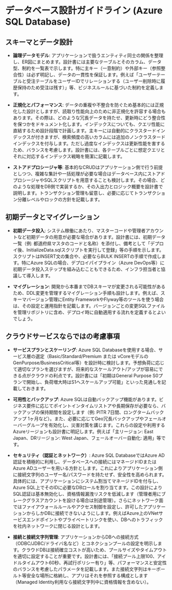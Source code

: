 # データベース設計ガイドライン (Azure SQL Database)

## スキーマとデータ設計

 - **論理データモデル**: アプリケーションで扱うエンティティ同士の関係を整理し、ER図にまとめます。設計書には主要なテーブルとそのカラム、データ型、制約を一覧表で示します。特に主キー（一意制約）や外部キー（参照整合性）は必ず明記し、データの一貫性を保証します。例えば「ユーザーテーブルと受注テーブルをユーザーIDでリレーションする（ユーザー削除時に履歴保持のため受注は残す）」等、ビジネスルールに基づいた制約を定義します。

 - **正規化とパフォーマンス**: データの重複や不整合を防ぐため基本的には正規化した設計としますが、読取り性能向上のために非正規化を許容する場合もあります。その際は、どのような冗長データを持たせ、更新時にどう整合性を保つかをドキュメント化します。インデックスについても、クエリ性能に直結するため設計段階で計画します。主キーには自動的にクラスタードインデックスが付きますが、検索頻度の高いカラムには追加のノンクラスタードインデックスを付与します。ただし過度なインデックスは更新性能を害するため、バランスを考慮します。設計書には、各テーブルごとに想定クエリとそれに対応するインデックス戦略を簡潔に記載します。

 - **ストアドプロシージャ等**: 基本的なCRUDはアプリケーション側で行う前提としつつ、複雑な集計や一括処理が必要な場合はデータベース内にストアドプロシージャやSQLスクリプトを用意することも検討します。その場合、どのような処理をDB側で実装するか、その入出力とロジック概要を設計書で説明します。トランザクション管理も留意し、必要に応じてトランザクション分離レベルやロックの方針を記載します。

## 初期データとマイグレーション

 - **初期データ投入**: システム稼働にあたり、マスターコードや管理者アカウントなど初期データの用意が必要な場合があります。設計書には、初期データ一覧（例: 都道府県マスタのコードと名称）を添付し、備考として「デプロイ後、InitializeData.sqlスクリプトを実行して登録」等の手順を示します。スクリプトはINSERT文の集合や、必要ならBULK INSERTの手順で作成します。特にAzure SQLの場合、デプロイパイプライン（Azure DevOps等）に初期データ投入ステップを組み込むこともできるため、インフラ担当者と協議して導入します。

 - **マイグレーション**: 開発から本番までDBスキーマが変更される可能性があるため、DDL変更を管理するマイグレーション手順も設計します。例えば、スキーマバージョン管理にEntity FrameworkやFlyway等のツールを使う場合は、その設定と運用指針を記載します。バージョンごとの変更SQLファイルを管理リポジトリに含め、デプロイ時に自動適用する流れを定義するとよいでしょう。

## クラウドサービスならではの考慮事項

 - **サービスプランとスケーリング**: Azure SQL Databaseを使用する場合、サービス層の選定（Basic/Standard/Premium または vCoreモデルのGenPurpose/BusinessCritical等）を設計時に検討します。予想負荷に応じて適切なプランを選びますが、将来的なスケールアウト/アップが容易にできる点がクラウドの利点です。設計書には「初期はGeneral Purpose S0プランで開始し、負荷増大時はS1へスケールアップ可能」といった見通しを記載しておきます。

 - **可用性とバックアップ**: Azure SQLは自動バックアップ機能があります。ビジネス要件に応じてポイントインタイムリストアや長期保存が必要なら、バックアップの保持期間を設定します（例: PITR 7日間、ロングタームバックアップ 1ヶ月など）。また、必要に応じてGeo冗長バックアップやフェールオーバーグループを有効化し、災害対策を講じます。これらの設定や利用するAzureリージョンも設計書に明記します。例えば「主リージョン: East Japan、DRリージョン: West Japan、フェールオーバー自動化: 適用」等です。

 - **セキュリティ（認証とネットワーク）**: Azure SQL DatabaseではAzure AD認証を積極的に利用し、データベースへの接続にはマネージドIDまたはAzure ADユーザーを用いる方針とします。これによりアプリケーション側に接続文字列のユーザー名/パスワードを持たせず、安全性を高められます。具体的には、アプリケーションにシステム割当てマネージドIDを付与し、Azure SQL上でそのIDに必要なDBロールを割り当てます。この設計によりSQL認証は基本無効化し、資格情報漏洩リスクを低減します（管理者用にブレークグラスアカウントを設ける場合は別途管理）。さらにネットワーク面ではファイアウォールルールやアクセス制御を設定し、許可したアプリケーションからしかDBに接続できないようにします。例えばAzure上のVNetサービスエンドポイントやプライベートリンクを使い、DBへのトラフィックを社内ネットワークに閉じる設計とします。

 - **接続と接続文字列管理**: アプリケーションからDBへの接続方式（ODBC/JDBC/ドライバ名など）とコネクションプールの設定を明示します。クラウドDBは接続確立コストが高いため、プールサイズやタイムアウトを適切に設定することが重要です。設計書には、「接続プール上限100、アイドルタイムアウト60秒、再試行ポリシー有り」等、パフォーマンスと安定性のバランスを考慮したパラメータを記載します。また接続文字列はキーボールト等安全な場所に格納し、アプリはそれを参照する構成とします（Managed Identity利用なら接続文字列中に資格情報を含めない）。
 